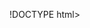 !DOCTYPE html>
<html lang="ru">
<head>
    <title>Тестовая страница</title>
    <link rel="stylesheet" href="https://maxcdn.bootstrapcdn.com/font-awesome/4.5.0/css/font-awesome.min.css">
    <link rel="icon" href="/img/fav/favicon-32x32.png">
    <link rel="stylesheet" type="text/css" href="../css/main.css">
    <meta charset="UTF-8">
    <meta name="viewport" content="width=device-width, initial-scale=1">
    <style>
 
        
        .row {
            display: flex;
            flex-wrap: wrap;
        }
        
        .side {
            flex: 30%;
            background-color: #f1f1f1;
            padding: 20px;
        }
        
        .main {
            flex: 70%;
            background-color: white;
            padding: 20px;
        }
        
        .fakeimg {
            background-color: #aaa;
            width: 100%;
            padding: 2px;
        }
        
       
        
        @media screen and (max-width: 600px) {
            .row .navbar {
                flex-direction: column;
            }
        }
     </style>
</head>
<body>
<!-- Header -->
<div class="header">
    <h1>ЦИММЕРМАН ОЛЕГ РУДОЛЬФОВИЧ</h1>
    <p>Веб сайт построен с <b>использованием</b> технологий<br> HTML и CSS</p>
    </div>

<!-- Навигационное меню -->

<div class="navbar">
    <a href="#" class="nv-active">Главная</a>
    <a href="/pages/page1.html">Галерея</a>
    <a href="#">Проекты</a>
    <a href="#">Контакты</a>
    </div>
    
<!-- Основной блок -->
<div class="row">
    <div class="side">
    <h2>Обо мне</h2>
    <h4>Умею делать верстку CSS и программировать на языке JavaScript </h4>
    <div class="fakeimg"><img src="img/AZ8.jpg" style="width: 100%;"></div>
    <p>Немного текста обо мне</p>
    <h3>Основные проекты</h3>
    <p>Название</p>
    <div class="fakeimg" style="height: 60px;">Картинка</div><br>
    <p>Название</p>
    <div class="fakeimg" style="height: 60px;">Картинка</div><br>
    <p>Название</p>
    <div class="fakeimg" style="height: 60px;">Картинка</div><br>
   </div>
   <div class="main">
    <h2>Опыт работы</h2>
    <h4>ООО "Рога и копыта", январь 2000 - декабрь 2005</h4>
    <div class="fakeimg" style="height: 200px;">Картинка</div>
    <p>Название должности</p>
    <p>Описание лалалалалаллалалалалалалалалаа</p>
    <br>
    <hr width="100%" size="2" color="blue noshade">
    <h2>Опыт работы</h2>
    <h4>ООО "Рога и копыта", январь 2000 - декабрь 2005</h4>
    <div class="fakeimg" style="height: 200px;">Картинка</div>
    <p>Название должности</p>
    <p>Описание лалалалалаллалалалалалалалалаа</p>   
    </div> 
</div>
